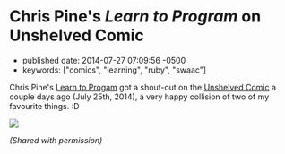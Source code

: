 Chris Pine\'s *Learn to Program* on Unshelved Comic
===================================================

-   published date: 2014-07-27 07:09:56 -0500
-   keywords: \[\"comics\", \"learning\", \"ruby\", \"swaac\"\]

Chris Pine\'s [Learn to Progam](https://www.goodreads.com/book/show/520.Learn_to_Program) got a shout-out on the [Unshelved Comic](http://www.unshelved.com/2014-7-25) a couple days ago (July 25th, 2014), a very happy collision of two of my favourite things. :D

![](http://get.unshelved.com/strips/20140725.png)

*(Shared with permission)*
